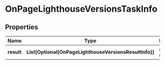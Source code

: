 # OnPageLighthouseVersionsTaskInfo


## Properties

| Name | Type | Description | Notes |
|------------ | ------------- | ------------- | -------------|
**result** | **List[Optional[OnPageLighthouseVersionsResultInfo]]** | array of results |[optional]|